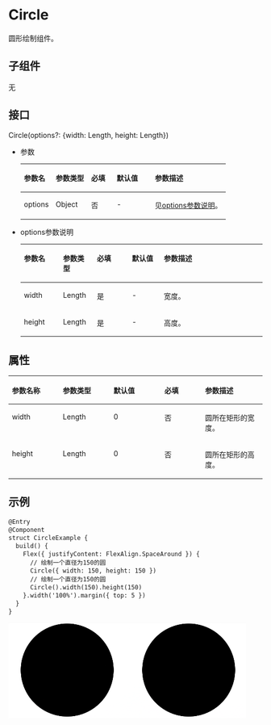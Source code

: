 # Circle<a name="ZH-CN_TOPIC_0000001166727517"></a>

圆形绘制组件。

## 子组件<a name="section5327181920402"></a>

无

## 接口<a name="section43062331406"></a>

Circle\(options?: \{width: Length, height: Length\}\)

-   参数

    <a name="table193606194544"></a>
    <table><thead align="left"><tr id="row536071910541"><th class="cellrowborder" valign="top" width="15.47%" id="mcps1.1.6.1.1"><p id="p436112199544"><a name="p436112199544"></a><a name="p436112199544"></a>参数名</p>
    </th>
    <th class="cellrowborder" valign="top" width="17.22%" id="mcps1.1.6.1.2"><p id="p19361319115410"><a name="p19361319115410"></a><a name="p19361319115410"></a>参数类型</p>
    </th>
    <th class="cellrowborder" valign="top" width="12.479999999999999%" id="mcps1.1.6.1.3"><p id="p9361201975417"><a name="p9361201975417"></a><a name="p9361201975417"></a>必填</p>
    </th>
    <th class="cellrowborder" valign="top" width="18.61%" id="mcps1.1.6.1.4"><p id="p43611199542"><a name="p43611199542"></a><a name="p43611199542"></a>默认值</p>
    </th>
    <th class="cellrowborder" valign="top" width="36.22%" id="mcps1.1.6.1.5"><p id="p1136141975419"><a name="p1136141975419"></a><a name="p1136141975419"></a>参数描述</p>
    </th>
    </tr>
    </thead>
    <tbody><tr id="row10361101915545"><td class="cellrowborder" valign="top" width="15.47%" headers="mcps1.1.6.1.1 "><p id="p1361119155417"><a name="p1361119155417"></a><a name="p1361119155417"></a>options</p>
    </td>
    <td class="cellrowborder" valign="top" width="17.22%" headers="mcps1.1.6.1.2 "><p id="p8361181913548"><a name="p8361181913548"></a><a name="p8361181913548"></a>Object</p>
    </td>
    <td class="cellrowborder" valign="top" width="12.479999999999999%" headers="mcps1.1.6.1.3 "><p id="p153611119195411"><a name="p153611119195411"></a><a name="p153611119195411"></a>否</p>
    </td>
    <td class="cellrowborder" valign="top" width="18.61%" headers="mcps1.1.6.1.4 "><p id="p1436114193546"><a name="p1436114193546"></a><a name="p1436114193546"></a>-</p>
    </td>
    <td class="cellrowborder" valign="top" width="36.22%" headers="mcps1.1.6.1.5 "><p id="p328155017218"><a name="p328155017218"></a><a name="p328155017218"></a>见<a href="#li9482134124512">options参数说明</a>。</p>
    </td>
    </tr>
    </tbody>
    </table>

-   <a name="li9482134124512"></a>options参数说明

    <a name="table204985415456"></a>
    <table><thead align="left"><tr id="row134981041154516"><th class="cellrowborder" valign="top" width="16.11%" id="mcps1.1.6.1.1"><p id="p94971541104510"><a name="p94971541104510"></a><a name="p94971541104510"></a>参数名</p>
    </th>
    <th class="cellrowborder" valign="top" width="14.01%" id="mcps1.1.6.1.2"><p id="p15498154184513"><a name="p15498154184513"></a><a name="p15498154184513"></a>参数类型</p>
    </th>
    <th class="cellrowborder" valign="top" width="14.499999999999998%" id="mcps1.1.6.1.3"><p id="p2498184124516"><a name="p2498184124516"></a><a name="p2498184124516"></a>必填</p>
    </th>
    <th class="cellrowborder" valign="top" width="13.170000000000002%" id="mcps1.1.6.1.4"><p id="p94981741194517"><a name="p94981741194517"></a><a name="p94981741194517"></a>默认值</p>
    </th>
    <th class="cellrowborder" valign="top" width="42.21%" id="mcps1.1.6.1.5"><p id="p1849834115451"><a name="p1849834115451"></a><a name="p1849834115451"></a>参数描述</p>
    </th>
    </tr>
    </thead>
    <tbody><tr id="row44980419459"><td class="cellrowborder" valign="top" width="16.11%" headers="mcps1.1.6.1.1 "><p id="p164981441164512"><a name="p164981441164512"></a><a name="p164981441164512"></a>width</p>
    </td>
    <td class="cellrowborder" valign="top" width="14.01%" headers="mcps1.1.6.1.2 "><p id="p44987411458"><a name="p44987411458"></a><a name="p44987411458"></a>Length</p>
    </td>
    <td class="cellrowborder" valign="top" width="14.499999999999998%" headers="mcps1.1.6.1.3 "><p id="p4498104124511"><a name="p4498104124511"></a><a name="p4498104124511"></a>是</p>
    </td>
    <td class="cellrowborder" valign="top" width="13.170000000000002%" headers="mcps1.1.6.1.4 "><p id="p16498841204515"><a name="p16498841204515"></a><a name="p16498841204515"></a>-</p>
    </td>
    <td class="cellrowborder" valign="top" width="42.21%" headers="mcps1.1.6.1.5 "><p id="p104980410453"><a name="p104980410453"></a><a name="p104980410453"></a>宽度。</p>
    </td>
    </tr>
    <tr id="row1049813410458"><td class="cellrowborder" valign="top" width="16.11%" headers="mcps1.1.6.1.1 "><p id="p7498541204517"><a name="p7498541204517"></a><a name="p7498541204517"></a>height</p>
    </td>
    <td class="cellrowborder" valign="top" width="14.01%" headers="mcps1.1.6.1.2 "><p id="p54981441184518"><a name="p54981441184518"></a><a name="p54981441184518"></a>Length</p>
    </td>
    <td class="cellrowborder" valign="top" width="14.499999999999998%" headers="mcps1.1.6.1.3 "><p id="p149844116454"><a name="p149844116454"></a><a name="p149844116454"></a>是</p>
    </td>
    <td class="cellrowborder" valign="top" width="13.170000000000002%" headers="mcps1.1.6.1.4 "><p id="p194981041134510"><a name="p194981041134510"></a><a name="p194981041134510"></a>-</p>
    </td>
    <td class="cellrowborder" valign="top" width="42.21%" headers="mcps1.1.6.1.5 "><p id="p3498104174515"><a name="p3498104174515"></a><a name="p3498104174515"></a>高度。</p>
    </td>
    </tr>
    </tbody>
    </table>


## 属性<a name="section10878194810416"></a>

<a name="table1050144353310"></a>
<table><thead align="left"><tr id="row10886430331"><th class="cellrowborder" valign="top" width="20%" id="mcps1.1.6.1.1"><p id="p988164373314"><a name="p988164373314"></a><a name="p988164373314"></a>参数名称</p>
</th>
<th class="cellrowborder" valign="top" width="20%" id="mcps1.1.6.1.2"><p id="p19882437336"><a name="p19882437336"></a><a name="p19882437336"></a>参数类型</p>
</th>
<th class="cellrowborder" valign="top" width="20%" id="mcps1.1.6.1.3"><p id="p158894320331"><a name="p158894320331"></a><a name="p158894320331"></a>默认值</p>
</th>
<th class="cellrowborder" valign="top" width="15.98%" id="mcps1.1.6.1.4"><p id="p1887436331"><a name="p1887436331"></a><a name="p1887436331"></a>必填</p>
</th>
<th class="cellrowborder" valign="top" width="24.02%" id="mcps1.1.6.1.5"><p id="p08834313311"><a name="p08834313311"></a><a name="p08834313311"></a>参数描述</p>
</th>
</tr>
</thead>
<tbody><tr id="row178884318332"><td class="cellrowborder" valign="top" width="20%" headers="mcps1.1.6.1.1 "><p id="p14885432338"><a name="p14885432338"></a><a name="p14885432338"></a>width</p>
</td>
<td class="cellrowborder" valign="top" width="20%" headers="mcps1.1.6.1.2 "><p id="p28874363314"><a name="p28874363314"></a><a name="p28874363314"></a>Length</p>
</td>
<td class="cellrowborder" valign="top" width="20%" headers="mcps1.1.6.1.3 "><p id="p288104315332"><a name="p288104315332"></a><a name="p288104315332"></a>0</p>
</td>
<td class="cellrowborder" valign="top" width="15.98%" headers="mcps1.1.6.1.4 "><p id="p68874317332"><a name="p68874317332"></a><a name="p68874317332"></a>否</p>
</td>
<td class="cellrowborder" valign="top" width="24.02%" headers="mcps1.1.6.1.5 "><p id="p38834313313"><a name="p38834313313"></a><a name="p38834313313"></a>圆所在矩形的宽度。</p>
</td>
</tr>
<tr id="row78814314333"><td class="cellrowborder" valign="top" width="20%" headers="mcps1.1.6.1.1 "><p id="p118884319333"><a name="p118884319333"></a><a name="p118884319333"></a>height</p>
</td>
<td class="cellrowborder" valign="top" width="20%" headers="mcps1.1.6.1.2 "><p id="p13881943113312"><a name="p13881943113312"></a><a name="p13881943113312"></a>Length</p>
</td>
<td class="cellrowborder" valign="top" width="20%" headers="mcps1.1.6.1.3 "><p id="p1388143143312"><a name="p1388143143312"></a><a name="p1388143143312"></a>0</p>
</td>
<td class="cellrowborder" valign="top" width="15.98%" headers="mcps1.1.6.1.4 "><p id="p68819432337"><a name="p68819432337"></a><a name="p68819432337"></a>否</p>
</td>
<td class="cellrowborder" valign="top" width="24.02%" headers="mcps1.1.6.1.5 "><p id="p888343193312"><a name="p888343193312"></a><a name="p888343193312"></a>圆所在矩形的高度。</p>
</td>
</tr>
</tbody>
</table>

## 示例<a name="section4459736105512"></a>

```
@Entry
@Component
struct CircleExample {
  build() {
    Flex({ justifyContent: FlexAlign.SpaceAround }) {
      // 绘制一个直径为150的圆
      Circle({ width: 150, height: 150 })
      // 绘制一个直径为150的圆
      Circle().width(150).height(150)
    }.width('100%').margin({ top: 5 })
  }
}
```

![](figures/circle.png)

